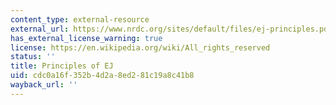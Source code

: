 ```yaml
---
content_type: external-resource
external_url: https://www.nrdc.org/sites/default/files/ej-principles.pdf
has_external_license_warning: true
license: https://en.wikipedia.org/wiki/All_rights_reserved
status: ''
title: Principles of EJ
uid: cdc0a16f-352b-4d2a-8ed2-81c19a8c41b8
wayback_url: ''
---
```

